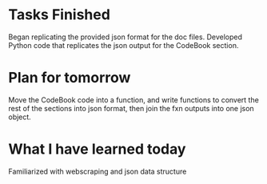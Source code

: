 Tasks Finished
==============
Began replicating the provided json format for the doc files. Developed Python code that replicates the json output for the CodeBook section.





Plan for tomorrow
===============
Move the CodeBook code into a function, and write functions to convert the rest of the sections into json format, then join the fxn outputs into one json object.



What I have learned today
================

Familiarized with webscraping and json data structure
